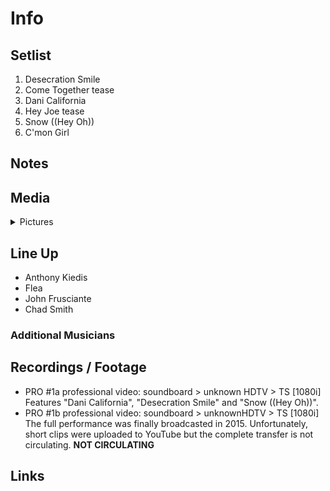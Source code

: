 # Info

## Setlist

1. Desecration Smile
2. Come Together tease
3. Dani California
4. Hey Joe tease
5. Snow ((Hey Oh))
6. C'mon Girl

## Notes

## Media 

<details>
  <summary>Pictures</summary>
  <!--<img alt="Setlist" title="Setlist" src="_.jpg" height="200" />
  <img alt="Flyer" title="Flyer" src="_.jpg" height="200" />
  <img alt="Clipper" title="Clipper" src="_.jpg" height="200" />
  <img alt="Ticket" title="Ticket" src="_.jpg" height="200" />
  -->
</details>

## Line Up

* Anthony Kiedis
* Flea
* John Frusciante
* Chad Smith

### Additional Musicians

## Recordings / Footage

* PRO #1a professional video: soundboard > unknown HDTV > TS [1080i] Features "Dani California", "Desecration Smile" and "Snow ((Hey Oh))". 
* PRO #1b professional video: soundboard > unknownHDTV > TS [1080i] The full performance was finally broadcasted in 2015. Unfortunately, short clips were uploaded to YouTube but the complete transfer is not circulating. **NOT CIRCULATING**

## Links

